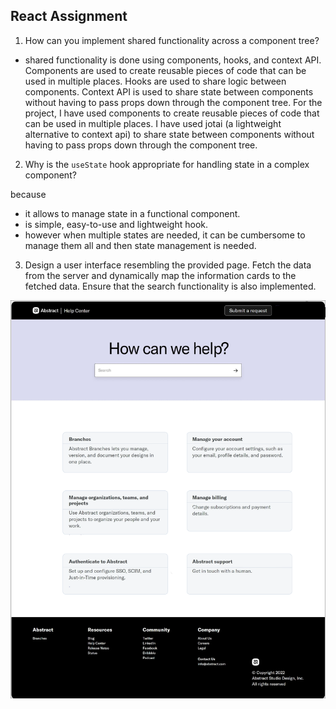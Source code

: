 ## React Assignment

1. How can you implement shared functionality across a component tree?

- shared functionality is done using components, hooks, and context API. Components are used to create reusable pieces of code that can be used in multiple places. Hooks are used to share logic between components. Context API is used to share state between components without having to pass props down through the component tree. For the project, I have used components to create reusable pieces of code that can be used in multiple places. I have used jotai (a lightweight alternative to context api) to share state between components without having to pass props down through the component tree.

2. Why is the `useState` hook appropriate for handling state in a complex component?

because 
- it allows to manage state in a functional component. 
- is simple, easy-to-use and lightweight hook.
- however when multiple states are needed, it can be cumbersome to manage them all and then state management is needed.

3. Design a user interface resembling the provided page. Fetch the data from the server and dynamically map the information cards to the fetched data. Ensure that the search functionality is also implemented.

![Logo](UI-Screen-1.png)
